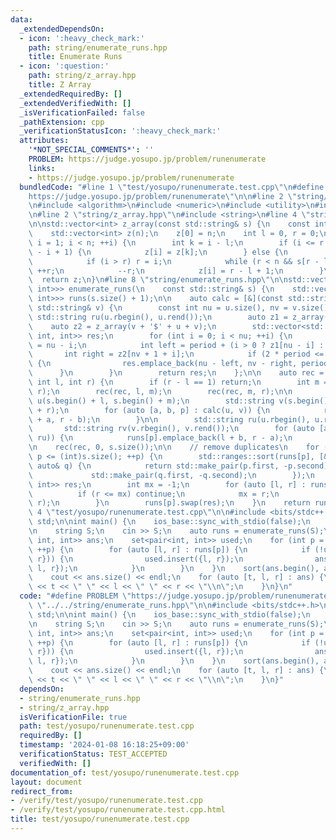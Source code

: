 ```yaml
---
data:
  _extendedDependsOn:
  - icon: ':heavy_check_mark:'
    path: string/enumerate_runs.hpp
    title: Enumerate Runs
  - icon: ':question:'
    path: string/z_array.hpp
    title: Z Array
  _extendedRequiredBy: []
  _extendedVerifiedWith: []
  _isVerificationFailed: false
  _pathExtension: cpp
  _verificationStatusIcon: ':heavy_check_mark:'
  attributes:
    '*NOT_SPECIAL_COMMENTS*': ''
    PROBLEM: https://judge.yosupo.jp/problem/runenumerate
    links:
    - https://judge.yosupo.jp/problem/runenumerate
  bundledCode: "#line 1 \"test/yosupo/runenumerate.test.cpp\"\n#define PROBLEM \"\
    https://judge.yosupo.jp/problem/runenumerate\"\n\n#line 2 \"string/enumerate_runs.hpp\"\
    \n#include <algorithm>\n#include <numeric>\n#include <utility>\n#include <vector>\n\
    \n#line 2 \"string/z_array.hpp\"\n#include <string>\n#line 4 \"string/z_array.hpp\"\
    \n\nstd::vector<int> z_array(const std::string& s) {\n    const int n = s.size();\n\
    \    std::vector<int> z(n);\n    z[0] = n;\n    int l = 0, r = 0;\n    for (int\
    \ i = 1; i < n; ++i) {\n        int k = i - l;\n        if (i <= r && z[k] < r\
    \ - i + 1) {\n            z[i] = z[k];\n        } else {\n            l = i;\n\
    \            if (i > r) r = i;\n            while (r < n && s[r - l] == s[r])\
    \ ++r;\n            --r;\n            z[i] = r - l + 1;\n        }\n    }\n  \
    \  return z;\n}\n#line 8 \"string/enumerate_runs.hpp\"\n\nstd::vector<std::vector<std::pair<int,\
    \ int>>> enumerate_runs(\n    const std::string& s) {\n    std::vector<std::vector<std::pair<int,\
    \ int>>> runs(s.size() + 1);\n\n    auto calc = [&](const std::string& u, const\
    \ std::string& v) {\n        const int nu = u.size(), nv = v.size();\n       \
    \ std::string ru(u.rbegin(), u.rend());\n        auto z1 = z_array(ru);\n    \
    \    auto z2 = z_array(v + '$' + u + v);\n        std::vector<std::tuple<int,\
    \ int, int>> res;\n        for (int i = 0; i < nu; ++i) {\n            int period\
    \ = nu - i;\n            int left = period + (i > 0 ? z1[nu - i] : 0);\n     \
    \       int right = z2[nv + 1 + i];\n            if (2 * period <= left + right)\
    \ {\n                res.emplace_back(nu - left, nv - right, period);\n      \
    \      }\n        }\n        return res;\n    };\n\n    auto rec = [&](auto& rec,\
    \ int l, int r) {\n        if (r - l == 1) return;\n        int m = std::midpoint(l,\
    \ r);\n        rec(rec, l, m);\n        rec(rec, m, r);\n\n        std::string\
    \ u(s.begin() + l, s.begin() + m);\n        std::string v(s.begin() + m, s.begin()\
    \ + r);\n        for (auto [a, b, p] : calc(u, v)) {\n            runs[p].emplace_back(l\
    \ + a, r - b);\n        }\n\n        std::string ru(u.rbegin(), u.rend());\n \
    \       std::string rv(v.rbegin(), v.rend());\n        for (auto [a, b, p] : calc(rv,\
    \ ru)) {\n            runs[p].emplace_back(l + b, r - a);\n        }\n    };\n\
    \n    rec(rec, 0, s.size());\n\n    // remove duplicates\n    for (int p = 1;\
    \ p <= (int)s.size(); ++p) {\n        std::ranges::sort(runs[p], [&](auto& p,\
    \ auto& q) {\n            return std::make_pair(p.first, -p.second) <\n      \
    \             std::make_pair(q.first, -q.second);\n        });\n        std::vector<std::pair<int,\
    \ int>> res;\n        int mx = -1;\n        for (auto [l, r] : runs[p]) {\n  \
    \          if (r <= mx) continue;\n            mx = r;\n            res.emplace_back(l,\
    \ r);\n        }\n        runs[p].swap(res);\n    }\n    return runs;\n}\n#line\
    \ 4 \"test/yosupo/runenumerate.test.cpp\"\n\n#include <bits/stdc++.h>\nusing namespace\
    \ std;\n\nint main() {\n    ios_base::sync_with_stdio(false);\n    cin.tie(0);\n\
    \n    string S;\n    cin >> S;\n    auto runs = enumerate_runs(S);\n    vector<tuple<int,\
    \ int, int>> ans;\n    set<pair<int, int>> used;\n    for (int p = 1; p <= S.size();\
    \ ++p) {\n        for (auto [l, r] : runs[p]) {\n            if (!used.count({l,\
    \ r})) {\n                used.insert({l, r});\n                ans.push_back({p,\
    \ l, r});\n            }\n        }\n    }\n    sort(ans.begin(), ans.end());\n\
    \    cout << ans.size() << endl;\n    for (auto [t, l, r] : ans) {\n        cout\
    \ << t << \" \" << l << \" \" << r << \"\\n\";\n    }\n}\n"
  code: "#define PROBLEM \"https://judge.yosupo.jp/problem/runenumerate\"\n\n#include\
    \ \"../../string/enumerate_runs.hpp\"\n\n#include <bits/stdc++.h>\nusing namespace\
    \ std;\n\nint main() {\n    ios_base::sync_with_stdio(false);\n    cin.tie(0);\n\
    \n    string S;\n    cin >> S;\n    auto runs = enumerate_runs(S);\n    vector<tuple<int,\
    \ int, int>> ans;\n    set<pair<int, int>> used;\n    for (int p = 1; p <= S.size();\
    \ ++p) {\n        for (auto [l, r] : runs[p]) {\n            if (!used.count({l,\
    \ r})) {\n                used.insert({l, r});\n                ans.push_back({p,\
    \ l, r});\n            }\n        }\n    }\n    sort(ans.begin(), ans.end());\n\
    \    cout << ans.size() << endl;\n    for (auto [t, l, r] : ans) {\n        cout\
    \ << t << \" \" << l << \" \" << r << \"\\n\";\n    }\n}"
  dependsOn:
  - string/enumerate_runs.hpp
  - string/z_array.hpp
  isVerificationFile: true
  path: test/yosupo/runenumerate.test.cpp
  requiredBy: []
  timestamp: '2024-01-08 16:18:25+09:00'
  verificationStatus: TEST_ACCEPTED
  verifiedWith: []
documentation_of: test/yosupo/runenumerate.test.cpp
layout: document
redirect_from:
- /verify/test/yosupo/runenumerate.test.cpp
- /verify/test/yosupo/runenumerate.test.cpp.html
title: test/yosupo/runenumerate.test.cpp
---
```

